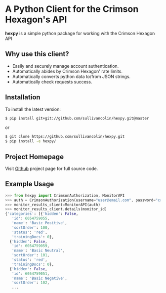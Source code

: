 A Python Client for the Crimson Hexagon's API
=============================================

**hexpy** is a simple python package for working with the Crimson Hexagon API

## Why use this client?

* Easily and securely manage account authentication.
* Automatically abides by Crimson Hexagon' rate limits.
* Automatically converts python data to/from JSON strings.
* Automatically check requests success.

## Installation
<!-- To install the most recent stable release run `pip install hexpy`. -->

To install the latest version:
```bash
$ pip install git+git://github.com/sullivancolin/hexpy.git@master
```
 or
```bash
$ git clone https://github.com/sullivancolin/hexpy.git
$ pip install -e hexpy/
```

## Project Homepage

Visit [Github](https://github.com/sullivancolin/hexpy) project page for full source code.

## Example Usage

```python
>>> from hexpy import CrimsonAuthorization, MonitorAPI
>>> auth = CrimsonAuthorization(username="user@email.com", password="crimson_login")
>>> monitor_results_client=MonitorAPI(auth)
>>> monitor_results_client.details(monitor_id)
{'categories': [{'hidden': False,
   'id': 6054759055,
   'name': 'Basic Positive',
   'sortOrder': 100,
   'status': 'red',
   'trainingDocs': 0},
  {'hidden': False,
   'id': 6054759059,
   'name': 'Basic Neutral',
   'sortOrder': 101,
   'status': 'red',
   'trainingDocs': 0},
  {'hidden': False,
   'id': 6054759051,
   'name': 'Basic Negative',
   'sortOrder': 102,
   ...
```